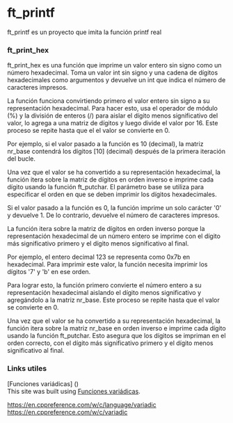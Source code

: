 # ft_printf
ft_printf es un proyecto que imita la función printf real


### ft_print_hex

ft_print_hex es una función que imprime un valor entero sin signo como un número hexadecimal. Toma un valor int sin signo y una cadena de dígitos hexadecimales como argumentos y devuelve un int que indica el número de caracteres impresos.

La función funciona convirtiendo primero el valor entero sin signo a su representación hexadecimal. Para hacer esto, usa el operador de módulo (%) y la división de enteros (/) para aislar el dígito menos significativo del valor, lo agrega a una matriz de dígitos y luego divide el valor por 16. Este proceso se repite hasta que el el valor se convierte en 0.

Por ejemplo, si el valor pasado a la función es 10 (decimal), la matriz nr_base contendrá los dígitos [10] (decimal) después de la primera iteración del bucle.

Una vez que el valor se ha convertido a su representación hexadecimal, la función itera sobre la matriz de dígitos en orden inverso e imprime cada dígito usando la función ft_putchar. El parámetro base se utiliza para especificar el orden en que se deben imprimir los dígitos hexadecimales.

Si el valor pasado a la función es 0, la función imprime un solo carácter '0' y devuelve 1. De lo contrario, devuelve el número de caracteres impresos.

La función itera sobre la matriz de dígitos en orden inverso porque la representación hexadecimal de un número entero se imprime con el dígito más significativo primero y el dígito menos significativo al final.

Por ejemplo, el entero decimal 123 se representa como 0x7b en hexadecimal. Para imprimir este valor, la función necesita imprimir los dígitos '7' y 'b' en ese orden.

Para lograr esto, la función primero convierte el número entero a su representación hexadecimal aislando el dígito menos significativo y agregándolo a la matriz nr_base. Este proceso se repite hasta que el valor se convierte en 0.

Una vez que el valor se ha convertido a su representación hexadecimal, la función itera sobre la matriz nr_base en orden inverso e imprime cada dígito usando la función ft_putchar. Esto asegura que los dígitos se impriman en el orden correcto, con el dígito más significativo primero y el dígito menos significativo al final.

### Links utiles
[Funciones variádicas] ()<br>
This site was built using [Funciones variádicas](https://trucosinformaticos.wordpress.com/2018/11/25/funciones-variadicas/).

https://en.cppreference.com/w/c/language/variadic<br>
https://en.cppreference.com/w/c/variadic<br>
